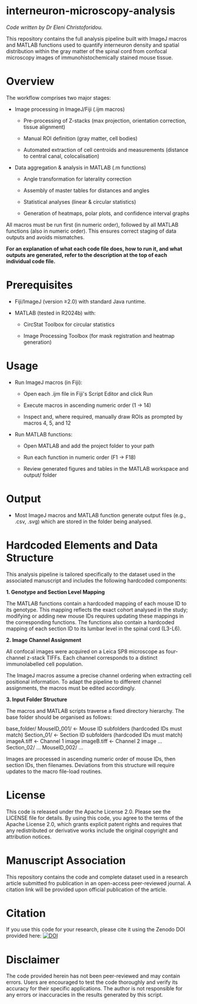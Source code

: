 # interneuron-microscopy-analysis

_Code written by Dr Eleni Christoforidou._

This repository contains the full analysis pipeline built with ImageJ macros and MATLAB functions used to quantify interneuron density and spatial distribution within the gray matter of the spinal cord from confocal microscopy images of immunohistochemically stained mouse tissue.

# Overview

The workflow comprises two major stages:

- Image processing in ImageJ/Fiji (.ijm macros)

    - Pre-processing of Z-stacks (max projection, orientation correction, tissue alignment)

    - Manual ROI definition (gray matter, cell bodies)

    - Automated extraction of cell centroids and measurements (distance to central canal, colocalisation)

- Data aggregation & analysis in MATLAB (.m functions)

    - Angle transformation for laterality correction

    - Assembly of master tables for distances and angles

    - Statistical analyses (linear & circular statistics)

    - Generation of heatmaps, polar plots, and confidence interval graphs

All macros must be run first (in numeric order), followed by all MATLAB functions (also in numeric order). This ensures correct staging of data outputs and avoids mismatches.

**For an explanation of what each code file does, how to run it, and what outputs are generated, refer to the description at the top of each individual code file.**

# Prerequisites

- Fiji/ImageJ (version ≥2.0) with standard Java runtime.

- MATLAB (tested in R2024b) with:

    - CircStat Toolbox for circular statistics

    - Image Processing Toolbox (for mask registration and heatmap generation)

# Usage

- Run ImageJ macros (in Fiji):

    - Open each .ijm file in Fiji's Script Editor and click Run

    - Execute macros in ascending numeric order (1 → 14)

    - Inspect and, where required, manually draw ROIs as prompted by macros 4, 5, and 12

- Run MATLAB functions:

    - Open MATLAB and add the project folder to your path

    - Run each function in numeric order (F1 → F18)

    - Review generated figures and tables in the MATLAB workspace and output/ folder

# Output

- Most ImageJ macros and MATLAB function generate output files (e.g., .csv, .svg) which are stored in the folder being analysed.

# Hardcoded Elements and Data Structure

This analysis pipeline is tailored specifically to the dataset used in the associated manuscript and includes the following hardcoded components:

**1. Genotype and Section Level Mapping**

The MATLAB functions contain a hardcoded mapping of each mouse ID to its genotype. This mapping reflects the exact cohort analysed in the study; modifying or adding new mouse IDs requires updating these mappings in the corresponding functions. The functions also contain a hardcoded mapping of each section ID to its lumbar level in the spinal cord (L3-L6).

**2. Image Channel Assignment**

All confocal images were acquired on a Leica SP8 microscope as four-channel z-stack TIFFs. Each channel corresponds to a distinct immunolabelled cell population.

The ImageJ macros assume a precise channel ordering when extracting cell positional information. To adapt the pipeline to different channel assignments, the macros must be edited accordingly.

**3. Input Folder Structure**

The macros and MATLAB scripts traverse a fixed directory hierarchy. The base folder should be organised as follows:

base_folder/
  MouseID_001/          ← Mouse ID subfolders (hardcoded IDs must match)
    Section_01/         ← Section ID subfolders (hardcoded IDs must match)
      imageA.tiff       ← Channel 1 image
      imageB.tiff       ← Channel 2 image
      ...
    Section_02/
      ...
  MouseID_002/
    ...

Images are processed in ascending numeric order of mouse IDs, then section IDs, then filenames. Deviations from this structure will require updates to the macro file-load routines.

# License
This code is released under the Apache License 2.0. Please see the LICENSE file for details. By using this code, you agree to the terms of the Apache License 2.0, which grants explicit patent rights and requires that any redistributed or derivative works include the original copyright and attribution notices.

# Manuscript Association
This repository contains the code and complete dataset used in a research article submitted fro publication in an open-access peer-reviewed journal. A citation link will be provided upon official publication of the article.

# Citation
If you use this code for your research, please cite it using the Zenodo DOI provided here: [![DOI](https://zenodo.org/badge/1023745092.svg)](https://doi.org/10.5281/zenodo.16279775)

# Disclaimer
The code provided herein has not been peer-reviewed and may contain errors. Users are encouraged to test the code thoroughly and verify its accuracy for their specific applications. The author is not responsible for any errors or inaccuracies in the results generated by this script.
